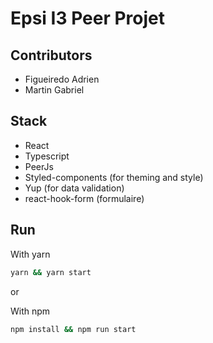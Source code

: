 # Epsi I3 Peer Projet

## Contributors

- Figueiredo Adrien
- Martin Gabriel

## Stack

- React
- Typescript
- PeerJs
- Styled-components (for theming and style)
- Yup (for data validation)
- react-hook-form (formulaire)

## Run

With yarn

```bash
yarn && yarn start
```

or

With npm

```bash
npm install && npm run start
```
